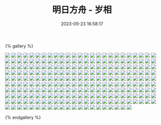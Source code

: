 ﻿---
title: 明日方舟 - 岁相
date: 2023-05-23 16:58:17
comments: false
---

{% gallery %}

![](https://fastly.jsdelivr.net/gh/1405720461/Arknights-img@main/Arknights2/1.avif)
![](https://fastly.jsdelivr.net/gh/1405720461/Arknights-img@main/Arknights2/2.avif)
![](https://fastly.jsdelivr.net/gh/1405720461/Arknights-img@main/Arknights2/3.avif)
![](https://fastly.jsdelivr.net/gh/1405720461/Arknights-img@main/Arknights2/4.avif)
![](https://fastly.jsdelivr.net/gh/1405720461/Arknights-img@main/Arknights2/5.avif)
![](https://fastly.jsdelivr.net/gh/1405720461/Arknights-img@main/Arknights2/6.avif)
![](https://fastly.jsdelivr.net/gh/1405720461/Arknights-img@main/Arknights2/7.avif)
![](https://fastly.jsdelivr.net/gh/1405720461/Arknights-img@main/Arknights2/8.avif)
![](https://fastly.jsdelivr.net/gh/1405720461/Arknights-img@main/Arknights2/9.avif)
![](https://fastly.jsdelivr.net/gh/1405720461/Arknights-img@main/Arknights2/10.avif)
![](https://fastly.jsdelivr.net/gh/1405720461/Arknights-img@main/Arknights2/11.avif)
![](https://fastly.jsdelivr.net/gh/1405720461/Arknights-img@main/Arknights2/12.avif)
![](https://fastly.jsdelivr.net/gh/1405720461/Arknights-img@main/Arknights2/13.avif)
![](https://fastly.jsdelivr.net/gh/1405720461/Arknights-img@main/Arknights2/14.avif)
![](https://fastly.jsdelivr.net/gh/1405720461/Arknights-img@main/Arknights2/15.avif)
![](https://fastly.jsdelivr.net/gh/1405720461/Arknights-img@main/Arknights2/16.avif)
![](https://fastly.jsdelivr.net/gh/1405720461/Arknights-img@main/Arknights2/17.avif)
![](https://fastly.jsdelivr.net/gh/1405720461/Arknights-img@main/Arknights2/18.avif)
![](https://fastly.jsdelivr.net/gh/1405720461/Arknights-img@main/Arknights2/19.avif)
![](https://fastly.jsdelivr.net/gh/1405720461/Arknights-img@main/Arknights2/20.avif)
![](https://fastly.jsdelivr.net/gh/1405720461/Arknights-img@main/Arknights2/21.avif)
![](https://fastly.jsdelivr.net/gh/1405720461/Arknights-img@main/Arknights2/22.avif)
![](https://fastly.jsdelivr.net/gh/1405720461/Arknights-img@main/Arknights2/23.avif)
![](https://fastly.jsdelivr.net/gh/1405720461/Arknights-img@main/Arknights2/24.avif)
![](https://fastly.jsdelivr.net/gh/1405720461/Arknights-img@main/Arknights2/25.avif)
![](https://fastly.jsdelivr.net/gh/1405720461/Arknights-img@main/Arknights2/26.avif)
![](https://fastly.jsdelivr.net/gh/1405720461/Arknights-img@main/Arknights2/27.avif)
![](https://fastly.jsdelivr.net/gh/1405720461/Arknights-img@main/Arknights2/28.avif)
![](https://fastly.jsdelivr.net/gh/1405720461/Arknights-img@main/Arknights2/29.avif)
![](https://fastly.jsdelivr.net/gh/1405720461/Arknights-img@main/Arknights2/30.avif)
![](https://fastly.jsdelivr.net/gh/1405720461/Arknights-img@main/Arknights2/31.avif)
![](https://fastly.jsdelivr.net/gh/1405720461/Arknights-img@main/Arknights2/32.avif)
![](https://fastly.jsdelivr.net/gh/1405720461/Arknights-img@main/Arknights2/33.avif)
![](https://fastly.jsdelivr.net/gh/1405720461/Arknights-img@main/Arknights2/34.avif)
![](https://fastly.jsdelivr.net/gh/1405720461/Arknights-img@main/Arknights2/35.avif)
![](https://fastly.jsdelivr.net/gh/1405720461/Arknights-img@main/Arknights2/36.avif)
![](https://fastly.jsdelivr.net/gh/1405720461/Arknights-img@main/Arknights2/37.avif)
![](https://fastly.jsdelivr.net/gh/1405720461/Arknights-img@main/Arknights2/38.avif)
![](https://fastly.jsdelivr.net/gh/1405720461/Arknights-img@main/Arknights2/39.avif)
![](https://fastly.jsdelivr.net/gh/1405720461/Arknights-img@main/Arknights2/40.avif)
![](https://fastly.jsdelivr.net/gh/1405720461/Arknights-img@main/Arknights2/41.avif)
![](https://fastly.jsdelivr.net/gh/1405720461/Arknights-img@main/Arknights2/42.avif)
![](https://fastly.jsdelivr.net/gh/1405720461/Arknights-img@main/Arknights2/43.avif)
![](https://fastly.jsdelivr.net/gh/1405720461/Arknights-img@main/Arknights2/44.avif)
![](https://fastly.jsdelivr.net/gh/1405720461/Arknights-img@main/Arknights2/45.avif)
![](https://fastly.jsdelivr.net/gh/1405720461/Arknights-img@main/Arknights2/46.avif)
![](https://fastly.jsdelivr.net/gh/1405720461/Arknights-img@main/Arknights2/47.avif)
![](https://fastly.jsdelivr.net/gh/1405720461/Arknights-img@main/Arknights2/48.avif)
![](https://fastly.jsdelivr.net/gh/1405720461/Arknights-img@main/Arknights2/49.avif)
![](https://fastly.jsdelivr.net/gh/1405720461/Arknights-img@main/Arknights2/50.avif)
![](https://fastly.jsdelivr.net/gh/1405720461/Arknights-img@main/Arknights2/51.avif)
![](https://fastly.jsdelivr.net/gh/1405720461/Arknights-img@main/Arknights2/52.avif)
![](https://fastly.jsdelivr.net/gh/1405720461/Arknights-img@main/Arknights2/53.avif)
![](https://fastly.jsdelivr.net/gh/1405720461/Arknights-img@main/Arknights2/54.avif)
![](https://fastly.jsdelivr.net/gh/1405720461/Arknights-img@main/Arknights2/55.avif)
![](https://fastly.jsdelivr.net/gh/1405720461/Arknights-img@main/Arknights2/56.avif)
![](https://fastly.jsdelivr.net/gh/1405720461/Arknights-img@main/Arknights2/57.avif)
![](https://fastly.jsdelivr.net/gh/1405720461/Arknights-img@main/Arknights2/58.avif)
![](https://fastly.jsdelivr.net/gh/1405720461/Arknights-img@main/Arknights2/59.avif)
![](https://fastly.jsdelivr.net/gh/1405720461/Arknights-img@main/Arknights2/60.avif)
![](https://fastly.jsdelivr.net/gh/1405720461/Arknights-img@main/Arknights2/61.avif)
![](https://fastly.jsdelivr.net/gh/1405720461/Arknights-img@main/Arknights2/62.avif)
![](https://fastly.jsdelivr.net/gh/1405720461/Arknights-img@main/Arknights2/63.avif)
![](https://fastly.jsdelivr.net/gh/1405720461/Arknights-img@main/Arknights2/64.avif)
![](https://fastly.jsdelivr.net/gh/1405720461/Arknights-img@main/Arknights2/65.avif)
![](https://fastly.jsdelivr.net/gh/1405720461/Arknights-img@main/Arknights2/66.avif)
![](https://fastly.jsdelivr.net/gh/1405720461/Arknights-img@main/Arknights2/67.avif)
![](https://fastly.jsdelivr.net/gh/1405720461/Arknights-img@main/Arknights2/68.avif)
![](https://fastly.jsdelivr.net/gh/1405720461/Arknights-img@main/Arknights2/69.avif)
![](https://fastly.jsdelivr.net/gh/1405720461/Arknights-img@main/Arknights2/70.avif)
![](https://fastly.jsdelivr.net/gh/1405720461/Arknights-img@main/Arknights2/71.avif)
![](https://fastly.jsdelivr.net/gh/1405720461/Arknights-img@main/Arknights2/72.avif)
![](https://fastly.jsdelivr.net/gh/1405720461/Arknights-img@main/Arknights2/73.avif)
![](https://fastly.jsdelivr.net/gh/1405720461/Arknights-img@main/Arknights2/74.avif)
![](https://fastly.jsdelivr.net/gh/1405720461/Arknights-img@main/Arknights2/75.avif)
![](https://fastly.jsdelivr.net/gh/1405720461/Arknights-img@main/Arknights2/76.avif)
![](https://fastly.jsdelivr.net/gh/1405720461/Arknights-img@main/Arknights2/77.avif)
![](https://fastly.jsdelivr.net/gh/1405720461/Arknights-img@main/Arknights2/78.avif)
![](https://fastly.jsdelivr.net/gh/1405720461/Arknights-img@main/Arknights2/79.avif)
![](https://fastly.jsdelivr.net/gh/1405720461/Arknights-img@main/Arknights2/80.avif)
![](https://fastly.jsdelivr.net/gh/1405720461/Arknights-img@main/Arknights2/81.avif)
![](https://fastly.jsdelivr.net/gh/1405720461/Arknights-img@main/Arknights2/82.avif)
![](https://fastly.jsdelivr.net/gh/1405720461/Arknights-img@main/Arknights2/83.avif)
![](https://fastly.jsdelivr.net/gh/1405720461/Arknights-img@main/Arknights2/84.avif)
![](https://fastly.jsdelivr.net/gh/1405720461/Arknights-img@main/Arknights2/85.avif)
![](https://fastly.jsdelivr.net/gh/1405720461/Arknights-img@main/Arknights2/86.avif)
![](https://fastly.jsdelivr.net/gh/1405720461/Arknights-img@main/Arknights2/87.avif)
![](https://fastly.jsdelivr.net/gh/1405720461/Arknights-img@main/Arknights2/88.avif)
![](https://fastly.jsdelivr.net/gh/1405720461/Arknights-img@main/Arknights2/89.avif)
![](https://fastly.jsdelivr.net/gh/1405720461/Arknights-img@main/Arknights2/90.avif)
![](https://fastly.jsdelivr.net/gh/1405720461/Arknights-img@main/Arknights2/91.avif)
![](https://fastly.jsdelivr.net/gh/1405720461/Arknights-img@main/Arknights2/92.avif)
![](https://fastly.jsdelivr.net/gh/1405720461/Arknights-img@main/Arknights2/93.avif)
![](https://fastly.jsdelivr.net/gh/1405720461/Arknights-img@main/Arknights2/94.avif)
![](https://fastly.jsdelivr.net/gh/1405720461/Arknights-img@main/Arknights2/95.avif)
![](https://fastly.jsdelivr.net/gh/1405720461/Arknights-img@main/Arknights2/96.avif)
![](https://fastly.jsdelivr.net/gh/1405720461/Arknights-img@main/Arknights2/97.avif)
![](https://fastly.jsdelivr.net/gh/1405720461/Arknights-img@main/Arknights2/98.avif)
![](https://fastly.jsdelivr.net/gh/1405720461/Arknights-img@main/Arknights2/99.avif)
![](https://fastly.jsdelivr.net/gh/1405720461/Arknights-img@main/Arknights2/100.avif)
![](https://fastly.jsdelivr.net/gh/1405720461/Arknights-img@main/Arknights2/101.avif)
![](https://fastly.jsdelivr.net/gh/1405720461/Arknights-img@main/Arknights2/102.avif)
![](https://fastly.jsdelivr.net/gh/1405720461/Arknights-img@main/Arknights2/103.avif)
![](https://fastly.jsdelivr.net/gh/1405720461/Arknights-img@main/Arknights2/104.avif)
![](https://fastly.jsdelivr.net/gh/1405720461/Arknights-img@main/Arknights2/105.avif)
![](https://fastly.jsdelivr.net/gh/1405720461/Arknights-img@main/Arknights2/106.avif)
![](https://fastly.jsdelivr.net/gh/1405720461/Arknights-img@main/Arknights2/107.avif)
![](https://fastly.jsdelivr.net/gh/1405720461/Arknights-img@main/Arknights2/108.avif)
![](https://fastly.jsdelivr.net/gh/1405720461/Arknights-img@main/Arknights2/109.avif)
![](https://fastly.jsdelivr.net/gh/1405720461/Arknights-img@main/Arknights2/110.avif)
![](https://fastly.jsdelivr.net/gh/1405720461/Arknights-img@main/Arknights2/111.avif)
![](https://fastly.jsdelivr.net/gh/1405720461/Arknights-img@main/Arknights2/112.avif)
![](https://fastly.jsdelivr.net/gh/1405720461/Arknights-img@main/Arknights2/113.avif)
![](https://fastly.jsdelivr.net/gh/1405720461/Arknights-img@main/Arknights2/114.avif)
![](https://fastly.jsdelivr.net/gh/1405720461/Arknights-img@main/Arknights2/115.avif)
![](https://fastly.jsdelivr.net/gh/1405720461/Arknights-img@main/Arknights2/116.avif)
![](https://fastly.jsdelivr.net/gh/1405720461/Arknights-img@main/Arknights2/117.avif)
![](https://fastly.jsdelivr.net/gh/1405720461/Arknights-img@main/Arknights2/118.avif)
![](https://fastly.jsdelivr.net/gh/1405720461/Arknights-img@main/Arknights2/119.avif)
![](https://fastly.jsdelivr.net/gh/1405720461/Arknights-img@main/Arknights2/120.avif)
![](https://fastly.jsdelivr.net/gh/1405720461/Arknights-img@main/Arknights2/121.avif)
![](https://fastly.jsdelivr.net/gh/1405720461/Arknights-img@main/Arknights2/122.avif)
![](https://fastly.jsdelivr.net/gh/1405720461/Arknights-img@main/Arknights2/123.avif)
![](https://fastly.jsdelivr.net/gh/1405720461/Arknights-img@main/Arknights2/124.avif)
![](https://fastly.jsdelivr.net/gh/1405720461/Arknights-img@main/Arknights2/125.avif)
![](https://fastly.jsdelivr.net/gh/1405720461/Arknights-img@main/Arknights2/126.avif)
![](https://fastly.jsdelivr.net/gh/1405720461/Arknights-img@main/Arknights2/127.avif)
![](https://fastly.jsdelivr.net/gh/1405720461/Arknights-img@main/Arknights2/128.avif)
![](https://fastly.jsdelivr.net/gh/1405720461/Arknights-img@main/Arknights2/129.avif)
![](https://fastly.jsdelivr.net/gh/1405720461/Arknights-img@main/Arknights2/130.avif)
![](https://fastly.jsdelivr.net/gh/1405720461/Arknights-img@main/Arknights2/131.avif)
![](https://fastly.jsdelivr.net/gh/1405720461/Arknights-img@main/Arknights2/132.avif)
![](https://fastly.jsdelivr.net/gh/1405720461/Arknights-img@main/Arknights2/133.avif)
![](https://fastly.jsdelivr.net/gh/1405720461/Arknights-img@main/Arknights2/134.avif)
![](https://fastly.jsdelivr.net/gh/1405720461/Arknights-img@main/Arknights2/135.avif)
![](https://fastly.jsdelivr.net/gh/1405720461/Arknights-img@main/Arknights2/136.avif)
![](https://fastly.jsdelivr.net/gh/1405720461/Arknights-img@main/Arknights2/137.avif)
![](https://fastly.jsdelivr.net/gh/1405720461/Arknights-img@main/Arknights2/138.avif)
![](https://fastly.jsdelivr.net/gh/1405720461/Arknights-img@main/Arknights2/139.avif)
![](https://fastly.jsdelivr.net/gh/1405720461/Arknights-img@main/Arknights2/140.avif)
![](https://fastly.jsdelivr.net/gh/1405720461/Arknights-img@main/Arknights2/141.avif)
![](https://fastly.jsdelivr.net/gh/1405720461/Arknights-img@main/Arknights2/142.avif)
![](https://fastly.jsdelivr.net/gh/1405720461/Arknights-img@main/Arknights2/143.avif)
![](https://fastly.jsdelivr.net/gh/1405720461/Arknights-img@main/Arknights2/144.avif)
![](https://fastly.jsdelivr.net/gh/1405720461/Arknights-img@main/Arknights2/145.avif)
![](https://fastly.jsdelivr.net/gh/1405720461/Arknights-img@main/Arknights2/146.avif)
![](https://fastly.jsdelivr.net/gh/1405720461/Arknights-img@main/Arknights2/147.avif)
![](https://fastly.jsdelivr.net/gh/1405720461/Arknights-img@main/Arknights2/148.avif)
![](https://fastly.jsdelivr.net/gh/1405720461/Arknights-img@main/Arknights2/149.avif)
![](https://fastly.jsdelivr.net/gh/1405720461/Arknights-img@main/Arknights2/150.avif)
![](https://fastly.jsdelivr.net/gh/1405720461/Arknights-img@main/Arknights2/151.avif)
![](https://fastly.jsdelivr.net/gh/1405720461/Arknights-img@main/Arknights2/152.avif)
![](https://fastly.jsdelivr.net/gh/1405720461/Arknights-img@main/Arknights2/153.avif)
![](https://fastly.jsdelivr.net/gh/1405720461/Arknights-img@main/Arknights2/154.avif)
![](https://fastly.jsdelivr.net/gh/1405720461/Arknights-img@main/Arknights2/155.avif)
![](https://fastly.jsdelivr.net/gh/1405720461/Arknights-img@main/Arknights2/156.avif)
![](https://fastly.jsdelivr.net/gh/1405720461/Arknights-img@main/Arknights2/157.avif)
![](https://fastly.jsdelivr.net/gh/1405720461/Arknights-img@main/Arknights2/158.avif)
![](https://fastly.jsdelivr.net/gh/1405720461/Arknights-img@main/Arknights2/159.avif)
![](https://fastly.jsdelivr.net/gh/1405720461/Arknights-img@main/Arknights2/160.avif)
![](https://fastly.jsdelivr.net/gh/1405720461/Arknights-img@main/Arknights2/161.avif)
![](https://fastly.jsdelivr.net/gh/1405720461/Arknights-img@main/Arknights2/162.avif)
![](https://fastly.jsdelivr.net/gh/1405720461/Arknights-img@main/Arknights2/163.avif)
![](https://fastly.jsdelivr.net/gh/1405720461/Arknights-img@main/Arknights2/164.avif)
![](https://fastly.jsdelivr.net/gh/1405720461/Arknights-img@main/Arknights2/165.avif)
![](https://fastly.jsdelivr.net/gh/1405720461/Arknights-img@main/Arknights2/166.avif)
![](https://fastly.jsdelivr.net/gh/1405720461/Arknights-img@main/Arknights2/167.avif)
![](https://fastly.jsdelivr.net/gh/1405720461/Arknights-img@main/Arknights2/168.avif)
![](https://fastly.jsdelivr.net/gh/1405720461/Arknights-img@main/Arknights2/169.avif)
![](https://fastly.jsdelivr.net/gh/1405720461/Arknights-img@main/Arknights2/170.avif)
![](https://fastly.jsdelivr.net/gh/1405720461/Arknights-img@main/Arknights2/171.avif)
![](https://fastly.jsdelivr.net/gh/1405720461/Arknights-img@main/Arknights2/172.avif)
![](https://fastly.jsdelivr.net/gh/1405720461/Arknights-img@main/Arknights2/173.avif)
![](https://fastly.jsdelivr.net/gh/1405720461/Arknights-img@main/Arknights2/174.avif)
![](https://fastly.jsdelivr.net/gh/1405720461/Arknights-img@main/Arknights2/175.avif)
![](https://fastly.jsdelivr.net/gh/1405720461/Arknights-img@main/Arknights2/176.avif)
![](https://fastly.jsdelivr.net/gh/1405720461/Arknights-img@main/Arknights2/177.avif)
![](https://fastly.jsdelivr.net/gh/1405720461/Arknights-img@main/Arknights2/178.avif)
![](https://fastly.jsdelivr.net/gh/1405720461/Arknights-img@main/Arknights2/179.avif)
![](https://fastly.jsdelivr.net/gh/1405720461/Arknights-img@main/Arknights2/180.avif)
![](https://fastly.jsdelivr.net/gh/1405720461/Arknights-img@main/Arknights2/181.avif)
![](https://fastly.jsdelivr.net/gh/1405720461/Arknights-img@main/Arknights2/182.avif)
![](https://fastly.jsdelivr.net/gh/1405720461/Arknights-img@main/Arknights2/183.avif)
![](https://fastly.jsdelivr.net/gh/1405720461/Arknights-img@main/Arknights2/184.avif)
![](https://fastly.jsdelivr.net/gh/1405720461/Arknights-img@main/Arknights2/185.avif)
![](https://fastly.jsdelivr.net/gh/1405720461/Arknights-img@main/Arknights2/186.avif)
![](https://fastly.jsdelivr.net/gh/1405720461/Arknights-img@main/Arknights2/187.avif)
![](https://fastly.jsdelivr.net/gh/1405720461/Arknights-img@main/Arknights2/188.avif)
![](https://fastly.jsdelivr.net/gh/1405720461/Arknights-img@main/Arknights2/189.avif)
![](https://fastly.jsdelivr.net/gh/1405720461/Arknights-img@main/Arknights2/190.avif)
![](https://fastly.jsdelivr.net/gh/1405720461/Arknights-img@main/Arknights2/191.avif)
![](https://fastly.jsdelivr.net/gh/1405720461/Arknights-img@main/Arknights2/192.avif)
![](https://fastly.jsdelivr.net/gh/1405720461/Arknights-img@main/Arknights2/193.avif)
![](https://fastly.jsdelivr.net/gh/1405720461/Arknights-img@main/Arknights2/194.avif)
![](https://fastly.jsdelivr.net/gh/1405720461/Arknights-img@main/Arknights2/195.avif)
![](https://fastly.jsdelivr.net/gh/1405720461/Arknights-img@main/Arknights2/196.avif)
![](https://fastly.jsdelivr.net/gh/1405720461/Arknights-img@main/Arknights2/197.avif)
![](https://fastly.jsdelivr.net/gh/1405720461/Arknights-img@main/Arknights2/198.avif)
![](https://fastly.jsdelivr.net/gh/1405720461/Arknights-img@main/Arknights2/199.avif)
![](https://fastly.jsdelivr.net/gh/1405720461/Arknights-img@main/Arknights2/200.avif)
![](https://fastly.jsdelivr.net/gh/1405720461/Arknights-img@main/Arknights2/201.avif)
![](https://fastly.jsdelivr.net/gh/1405720461/Arknights-img@main/Arknights2/202.avif)
![](https://fastly.jsdelivr.net/gh/1405720461/Arknights-img@main/Arknights2/203.avif)
![](https://fastly.jsdelivr.net/gh/1405720461/Arknights-img@main/Arknights2/204.avif)
![](https://fastly.jsdelivr.net/gh/1405720461/Arknights-img@main/Arknights2/205.avif)
![](https://fastly.jsdelivr.net/gh/1405720461/Arknights-img@main/Arknights2/206.avif)
![](https://fastly.jsdelivr.net/gh/1405720461/Arknights-img@main/Arknights2/207.avif)
![](https://fastly.jsdelivr.net/gh/1405720461/Arknights-img@main/Arknights2/208.avif)
![](https://fastly.jsdelivr.net/gh/1405720461/Arknights-img@main/Arknights2/209.avif)
![](https://fastly.jsdelivr.net/gh/1405720461/Arknights-img@main/Arknights2/210.avif)
![](https://fastly.jsdelivr.net/gh/1405720461/Arknights-img@main/Arknights2/211.avif)
![](https://fastly.jsdelivr.net/gh/1405720461/Arknights-img@main/Arknights2/212.avif)
![](https://fastly.jsdelivr.net/gh/1405720461/Arknights-img@main/Arknights2/213.avif)
![](https://fastly.jsdelivr.net/gh/1405720461/Arknights-img@main/Arknights2/214.avif)
![](https://fastly.jsdelivr.net/gh/1405720461/Arknights-img@main/Arknights2/215.avif)
![](https://fastly.jsdelivr.net/gh/1405720461/Arknights-img@main/Arknights2/216.avif)
![](https://fastly.jsdelivr.net/gh/1405720461/Arknights-img@main/Arknights2/217.avif)
![](https://fastly.jsdelivr.net/gh/1405720461/Arknights-img@main/Arknights2/218.avif)
![](https://fastly.jsdelivr.net/gh/1405720461/Arknights-img@main/Arknights2/219.avif)
![](https://fastly.jsdelivr.net/gh/1405720461/Arknights-img@main/Arknights2/220.avif)
![](https://fastly.jsdelivr.net/gh/1405720461/Arknights-img@main/Arknights2/221.avif)
![](https://fastly.jsdelivr.net/gh/1405720461/Arknights-img@main/Arknights2/222.avif)
![](https://fastly.jsdelivr.net/gh/1405720461/Arknights-img@main/Arknights2/223.avif)
![](https://fastly.jsdelivr.net/gh/1405720461/Arknights-img@main/Arknights2/224.avif)
![](https://fastly.jsdelivr.net/gh/1405720461/Arknights-img@main/Arknights2/225.avif)
![](https://fastly.jsdelivr.net/gh/1405720461/Arknights-img@main/Arknights2/226.avif)
![](https://fastly.jsdelivr.net/gh/1405720461/Arknights-img@main/Arknights2/227.avif)
![](https://fastly.jsdelivr.net/gh/1405720461/Arknights-img@main/Arknights2/228.avif)
![](https://fastly.jsdelivr.net/gh/1405720461/Arknights-img@main/Arknights2/229.avif)
![](https://fastly.jsdelivr.net/gh/1405720461/Arknights-img@main/Arknights2/230.avif)
![](https://fastly.jsdelivr.net/gh/1405720461/Arknights-img@main/Arknights2/231.avif)
![](https://fastly.jsdelivr.net/gh/1405720461/Arknights-img@main/Arknights2/232.avif)
![](https://fastly.jsdelivr.net/gh/1405720461/Arknights-img@main/Arknights2/233.avif)
![](https://fastly.jsdelivr.net/gh/1405720461/Arknights-img@main/Arknights2/234.avif)
![](https://fastly.jsdelivr.net/gh/1405720461/Arknights-img@main/Arknights2/235.avif)
![](https://fastly.jsdelivr.net/gh/1405720461/Arknights-img@main/Arknights2/236.avif)
![](https://fastly.jsdelivr.net/gh/1405720461/Arknights-img@main/Arknights2/237.avif)
![](https://fastly.jsdelivr.net/gh/1405720461/Arknights-img@main/Arknights2/238.avif)
![](https://fastly.jsdelivr.net/gh/1405720461/Arknights-img@main/Arknights2/239.avif)
![](https://fastly.jsdelivr.net/gh/1405720461/Arknights-img@main/Arknights2/240.avif)
![](https://fastly.jsdelivr.net/gh/1405720461/Arknights-img@main/Arknights2/241.avif)
![](https://fastly.jsdelivr.net/gh/1405720461/Arknights-img@main/Arknights2/242.avif)
![](https://fastly.jsdelivr.net/gh/1405720461/Arknights-img@main/Arknights2/243.avif)
![](https://fastly.jsdelivr.net/gh/1405720461/Arknights-img@main/Arknights2/244.avif)
![](https://fastly.jsdelivr.net/gh/1405720461/Arknights-img@main/Arknights2/245.avif)
![](https://fastly.jsdelivr.net/gh/1405720461/Arknights-img@main/Arknights2/246.avif)

{% endgallery %}
